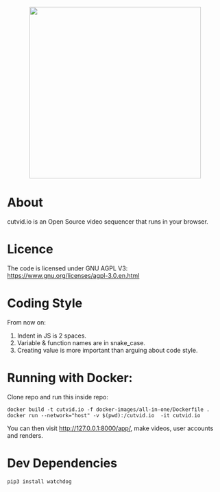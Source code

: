 <p align="center">
    <a href="https://cutvid.io"><img width="400px" src="https://cutvid.io/images/logo.svg"/></a>
</p>

# About

cutvid.io is an Open Source video sequencer that runs in your browser.

# Licence

The code is licensed under GNU AGPL V3: https://www.gnu.org/licenses/agpl-3.0.en.html

# Coding Style

From now on:

1. Indent in JS is 2 spaces.
2. Variable & function names are in snake_case.
3. Creating value is more important than arguing about code style.

# Running with Docker:

Clone repo and run this inside repo:

    docker build -t cutvid.io -f docker-images/all-in-one/Dockerfile .
    docker run --network="host" -v $(pwd):/cutvid.io  -it cutvid.io

You can then visit http://127.0.0.1:8000/app/, make videos, user accounts and renders.

# Dev Dependencies

```
pip3 install watchdog
```
